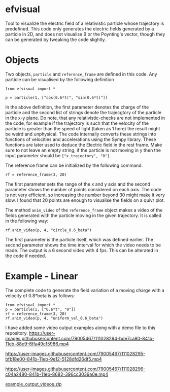 # efvisual
Tool to visualize the electric field of a relativistic particle whose trajectory is predefined. This code only generates the electric fields generated by a particle in 2D, and does not visualise B or the Poynting's vector, though they can be generated by tweaking the code slightly.

# Objects
Two objects, `particle` and `reference_frame` are defined in this code. Any particle can be visualised by the following definition

```
from efvisual import *

p = particle(1, ["cos(0.6*t)", "sin(0.6*t)"])
```
In the above definition, the first parameter denotes the charge of the particle and the second list of strings denote the trajecgtory of the particle in the x-y plane. Do note, that any relativistic-checks are not implemented in the code, for example if the trajectory is such that the velocity of the particle is greater than the speed of light (taken as 1 here) the result might be weird and unphysical. The code internally converts these strings into functions of velocities and accelerations using the Sympy library. These functions are later used to deduce the Electric field in the rest frame. Make sure to not leave an empty string, if the particle is not moving in y then the input parameter should be `["x_trajectory", "0"]`.

The reference frame can be initialized by the following command.

```
rf = reference_frame(3, 20)
```
The first parameter sets the range of the x and y axis and the second parameter shows the number of points considered on each axis. The code is not very efficient. so increasing the number beyond 30 might make it very slow. I found that 20 points are enough to visualise the fields on a quivr plot.

The method `anim_video` of the `reference_frame` object makes a video of the fields generated with the particle moving in the given trajectory. It is called in the following way:
```
rf.anim_video(p, 4, "circle_0.6_beta")
```
The first parameter is the particle itself, which was defined earlier. The second parameter shows the time interval for which the video needs to be made. The output is a 6 second video with 4 fps. This can be alterated in the code if needed.

# Example - Linear
The complete code to generate the field variation of a moving charge with a velocity of 0.8*beta is as follows:
```
from efvisual import *
p = particle(1, ["0.6*t", "0"])
rf = reference_frame(3, 20)
rf.anim_video(p, 4, "uniform_vel_0.6_beta")
```

I have added some video output examples along with a demo file to this repository.
https://user-images.githubusercontent.com/79005467/111028294-bde7ca80-841b-11eb-88e9-6ffa49c15986.mp4


https://user-images.githubusercontent.com/79005467/111028295-bfb18e00-841b-11eb-9e12-5128dfd26df5.mp4


https://user-images.githubusercontent.com/79005467/111028296-c04a2480-841b-11eb-8682-396cc3039a0e.mp4


[example_output_videos.zip](https://github.com/saipavanc/efvisual/files/6134673/example_output_videos.zip)
